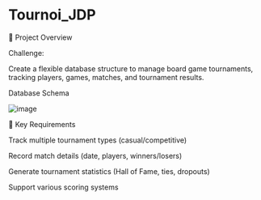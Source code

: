 # Tournoi_JDP
📌 Project Overview


Challenge:

Create a flexible database structure to manage board game tournaments, tracking players, games, matches, and tournament results.

Database Schema


![image](https://github.com/user-attachments/assets/328077aa-7d37-4dbd-a843-74d6a365fd79)


🎯 Key Requirements


Track multiple tournament types (casual/competitive)

Record match details (date, players, winners/losers)

Generate tournament statistics (Hall of Fame, ties, dropouts)

Support various scoring systems
